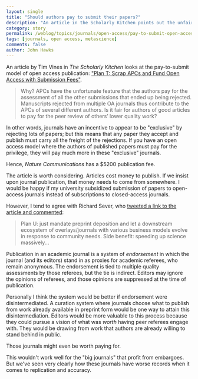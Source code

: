 ```yaml
---
layout: single
title: "Should authors pay to submit their papers?"
description: "An article in the Scholarly Kitchen points out the unfairness of having successful authors pay for all the rejected work."
category: story
permalink: /weblog/topics/journals/open-access/pay-to-submit-open-access-2018.html
tags: [journals, open access, metascience]
comments: false
author: John Hawks
---
```


An article by Tim Vines in <em>The Scholarly Kitchen</em> looks at the pay-to-submit model of open access publication: <a href="https://scholarlykitchen.sspnet.org/2018/09/20/plan-t-scrap-apcs-and-fund-open-access-with-submission-fees/">"Plan T: Scrap APCs and Fund Open Access with Submission Fees"</a>.

<blockquote>Why? APCs have the unfortunate feature that the authors pay for the assessment of all the other submissions that ended up being rejected. Manuscripts rejected from multiple OA journals thus contribute to the APCs of several different authors. Is it fair for authors of good articles to pay for the peer review of others’ lower quality work? </blockquote>

In other words, journals have an incentive to appear to be "exclusive" by rejecting lots of papers; but this means that any paper they accept and publish must carry all the freight of the rejections. If you have an open access model where the authors of published papers must pay for the privilege, they will pay much more in these "exclusive" journals.

Hence, <em>Nature Communications</em> has a $5200 publication fee.

The article is worth considering. Articles cost money to publish. If we insist upon journal publication, that money needs to come from somewhere. I would be happy if my university subsidized submission of papers to open-access journals instead of subscriptions to closed-access journals.

However, I tend to agree with Richard Sever, who <a href="https://twitter.com/cshperspectives/status/1042721777540100096">tweeted a link to the article and commented</a>:

<blockquote>Plan U: just mandate preprint deposition and let a downstream ecosystem of overlays/journals with various business models evolve in response to community needs. Side benefit: speeding up science massively...</blockquote>

Publication in an academic journal is a system of <em>endorsement</em> in which the journal (and its editors) stand in as proxies for academic referees, who remain anonymous. The endorsement is tied to multiple quality assessments by those referees, but the tie is indirect. Editors may ignore the opinions of referees, and those opinions are suppressed at the time of publication.

Personally I think the system would be better if endorsement were disintermediated. A curation system where journals choose what to publish from work already available in preprint form would be one way to attain this disintermediation. Editors would be more valuable to this process because they could pursue a vision of what was *worth* having peer referees engage with. They would be drawing from work that authors are already willing to stand behind in public.

Those journals might even be worth paying for.

This wouldn't work well for the "big journals" that profit from embargoes. But we've seen very clearly how these journals have worse records when it comes to replication and accuracy.





